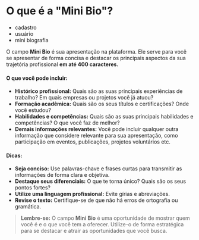 # O que é a "Mini Bio"?

- cadastro
- usuário
- mini biografia

O campo **Mini Bio** é sua apresentação na plataforma. Ele serve para você se apresentar de forma concisa e destacar os principais aspectos da sua trajetória profissional **em até 400 caracteres.**



#### **O que você pode incluir:**

* **Histórico profissional:** Quais são as suas principais experiências de trabalho? Em quais empresas ou projetos você já atuou? 
* **Formação acadêmica:** Quais são os seus títulos e certificações? Onde você estudou? 
* **Habilidades e competências:** Quais são as suas principais habilidades e competências? O que você faz de melhor?
* **Demais informações relevantes:** Você pode incluir qualquer outra informação que considere relevante para sua apresentação, como participação em eventos, publicações, projetos voluntários etc.

#### **Dicas:**

* **Seja conciso:** Use palavras-chave e frases curtas para transmitir as informações de forma clara e objetiva.
* **Destaque seus diferenciais:** O que te torna único? Quais são os seus pontos fortes?
* **Utilize uma linguagem profissional:** Evite gírias e abreviações.
* **Revise o texto:** Certifique-se de que não há erros de ortografia ou gramática.

> **Lembre-se:** O campo **Mini Bio** é uma oportunidade de mostrar quem você é e o que você tem a oferecer. Utilize-o de forma estratégica para se destacar e atrair as oportunidades que você busca.